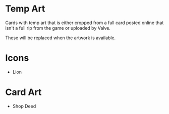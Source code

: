 # Temp Art 
Cards with temp art that is either cropped from a full card posted online that isn't a full rip from the game or uploaded by Valve.

These will be replaced when the artwork is available.

# Icons
- Lion

# Card Art
- Shop Deed
